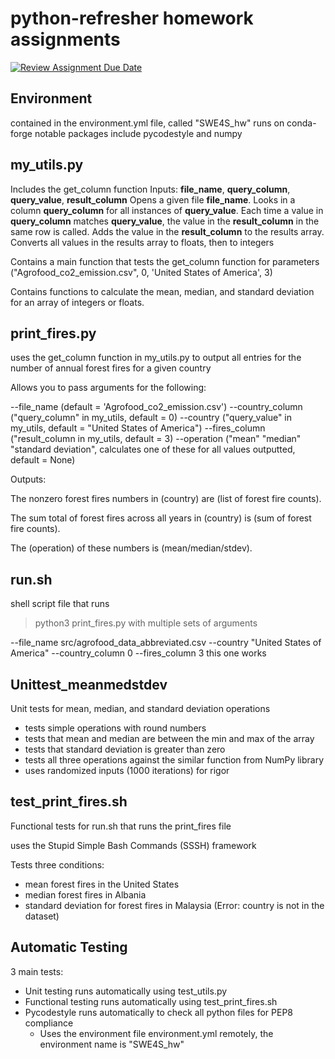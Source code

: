 # python-refresher homework assignments

[![Review Assignment Due Date](https://classroom.github.com/assets/deadline-readme-button-22041afd0340ce965d47ae6ef1cefeee28c7c493a6346c4f15d667ab976d596c.svg)](https://classroom.github.com/a/_G_SdF8U)

## Environment

contained in the environment.yml file, called "SWE4S_hw"
runs on conda-forge
notable packages include pycodestyle and numpy

## my_utils.py

Includes the get_column function
Inputs: **file_name**, **query_column**, **query_value**, **result_column**
Opens a given file **file_name**.
Looks in a column **query_column** for all instances of **query_value**.
Each time a value in **query_column** matches **query_value**, the value in the **result_column** in the same row is called.
Adds the value in the **result_column** to the results array.
Converts all values in the results array to floats, then to integers

Contains a main function that tests the get_column function for parameters ("Agrofood_co2_emission.csv", 0, 'United States of America', 3)

Contains functions to calculate the mean, median, and standard deviation for an array of integers or floats.

## print_fires.py

uses the get_column function in my_utils.py to output all entries for the number of annual forest fires for a given country

Allows you to pass arguments for the following:

--file_name (default = 'Agrofood_co2_emission.csv')
--country_column ("query_column" in my_utils, default = 0)
--country ("query_value" in my_utils, default = "United States of America")
--fires_column ("result_column in my_utils, default = 3)
--operation ("mean" "median" "standard deviation", calculates one of these for all values outputted, default = None)

Outputs:

The nonzero forest fires numbers in (country) are (list of forest fire counts).

The sum total of forest fires across all years in (country) is (sum of forest fire counts).

The (operation) of these numbers is (mean/median/stdev).

## run.sh

shell script file that runs
> python3 print_fires.py
with multiple sets of arguments

--file_name src/agrofood_data_abbreviated.csv --country "United States of America" --country_column 0 --fires_column 3
    this one works

## Unittest_meanmedstdev

Unit tests for mean, median, and standard deviation operations

- tests simple operations with round numbers
- tests that mean and median are between the min and max of the array
- tests that standard deviation is greater than zero
- tests all three operations against the similar function from NumPy library
- uses randomized inputs (1000 iterations) for rigor

## test_print_fires.sh

Functional tests for run.sh that runs the print_fires file

uses the Stupid Simple Bash Commands (SSSH) framework

Tests three conditions:

- mean forest fires in the United States
- median forest fires in Albania
- standard deviation for forest fires in Malaysia (Error: country is not in the dataset)

## Automatic Testing

3 main tests:

- Unit testing runs automatically using test_utils.py
- Functional testing runs automatically using test_print_fires.sh
- Pycodestyle runs automatically to check all python files for PEP8 compliance
  - Uses the environment file environment.yml remotely, the environment name is "SWE4S_hw"
